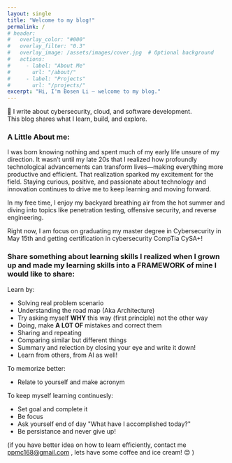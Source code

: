 ```yaml
---
layout: single
title: "Welcome to my blog!"
permalink: /
# header:
#   overlay_color: "#000"
#   overlay_filter: "0.3"
#   overlay_image: /assets/images/cover.jpg  # Optional background
#   actions:
#     - label: "About Me"
#       url: "/about/"
#     - label: "Projects"
#       url: "/projects/"
excerpt: "Hi, I'm Bosen Li — welcome to my blog."
---
```

🌟 I write about cybersecurity, cloud, and software development.  
This blog shares what I learn, build, and explore.

### A Little About me:
I was born knowing nothing and spent much of my early life unsure of my direction. It wasn’t until my late 20s that I realized how profoundly technological advancements can transform lives—making everything more productive and efficient. That realization sparked my excitement for the field. Staying curious, positive, and passionate about technology and innovation continues to drive me to keep learning and moving forward.

In my free time, I enjoy my backyard breathing air from the hot summer and diving into topics like penetration testing, offensive security, and reverse engineering.

Right now, I am focus on graduating my master degree in Cybersecurity in May 15th and getting certification in cybersecurity CompTia CySA+!

### Share something about learning skills I realized when I grown up and made my learning skills into a FRAMEWORK of mine I would like to share:

Learn by:

- Solving real problem scenario
- Understanding the road map (Aka Architecture)
- Try asking myself **WHY** this way (first principle) not the other way
- Doing, make **A LOT OF** mistakes and correct them
- Sharing and repeating
- Comparing similar but different things
- Summary and relection by closing your eye and write it down!
- Learn from others, from AI as well!

To memorize better:

- Relate to yourself and make acronym

To keep myself learning continuesly:

- Set goal and complete it
- Be focus
- Ask yourself end of day "What have I accomplished today?"
- Be persistance and never give up!

(if you have better idea on how to learn efficiently, contact me ppmc168@gmail.com , lets have some coffee and ice cream! 😊 )


